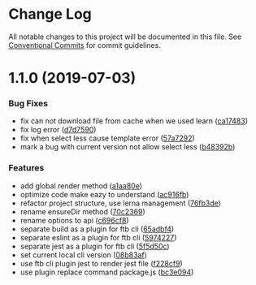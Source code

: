 # Change Log

All notable changes to this project will be documented in this file.
See [Conventional Commits](https://conventionalcommits.org) for commit guidelines.

# 1.1.0 (2019-07-03)


### Bug Fixes

* fix can not download file from cache when we used learn ([ca17483](https://github.com/ftb-family/ftb-cli/commit/ca17483))
* fix log error ([d7d7590](https://github.com/ftb-family/ftb-cli/commit/d7d7590))
* fix when select less cause template error ([57a7292](https://github.com/ftb-family/ftb-cli/commit/57a7292))
* mark a bug with current version not allow select less ([b48392b](https://github.com/ftb-family/ftb-cli/commit/b48392b))


### Features

* add global render method ([a1aa80e](https://github.com/ftb-family/ftb-cli/commit/a1aa80e))
* optimize code make eazy to understand ([ac916fb](https://github.com/ftb-family/ftb-cli/commit/ac916fb))
* refactor project structure, use lerna management ([76fb3de](https://github.com/ftb-family/ftb-cli/commit/76fb3de))
* rename ensureDir method ([70c2369](https://github.com/ftb-family/ftb-cli/commit/70c2369))
* rename options to api ([c696cf8](https://github.com/ftb-family/ftb-cli/commit/c696cf8))
* separate build as a plugin for ftb cli ([65adbf4](https://github.com/ftb-family/ftb-cli/commit/65adbf4))
* separate eslint as a plugin for ftb cli ([5974227](https://github.com/ftb-family/ftb-cli/commit/5974227))
* separate jest as a plugin for ftb cli ([5f5d50c](https://github.com/ftb-family/ftb-cli/commit/5f5d50c))
* set current local cli version ([08b83af](https://github.com/ftb-family/ftb-cli/commit/08b83af))
* use ftb cli plugin jest to render jest file ([f228cf9](https://github.com/ftb-family/ftb-cli/commit/f228cf9))
* use plugin replace command package.js ([bc3e094](https://github.com/ftb-family/ftb-cli/commit/bc3e094))
